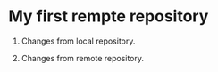 # My first rempte repository

1. Changes from local repository.

2. Changes from remote repository.

